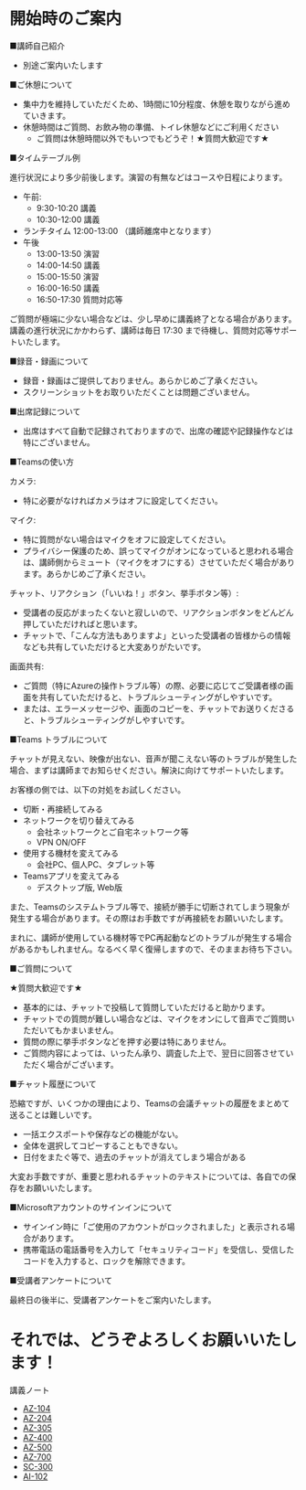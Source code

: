 # 開始時のご案内

■講師自己紹介

- 別途ご案内いたします

■ご休憩について

- 集中力を維持していただくため、1時間に10分程度、休憩を取りながら進めていきます。
- 休憩時間はご質問、お飲み物の準備、トイレ休憩などにご利用ください
  - ご質問は休憩時間以外でもいつでもどうぞ！★質問大歓迎です★

■タイムテーブル例

進行状況により多少前後します。演習の有無などはコースや日程によります。

- 午前:
  - 9:30-10:20 講義
  - 10:30-12:00 講義
- ランチタイム 12:00-13:00 （講師離席中となります）
- 午後
  - 13:00-13:50 演習
  - 14:00-14:50 講義
  - 15:00-15:50 演習
  - 16:00-16:50 講義
  - 16:50-17:30 質問対応等

ご質問が極端に少ない場合などは、少し早めに講義終了となる場合があります。講義の進行状況にかかわらず、講師は毎日 17:30 まで待機し、質問対応等サポートいたします。

■録音・録画について

- 録音・録画はご提供しておりません。あらかじめご了承ください。
- スクリーンショットをお取りいただくことは問題ございません。

■出席記録について

- 出席はすべて自動で記録されておりますので、出席の確認や記録操作などは特にございません。

■Teamsの使い方

カメラ:

- 特に必要がなければカメラはオフに設定してください。

マイク:

- 特に質問がない場合はマイクをオフに設定してください。
- プライバシー保護のため、誤ってマイクがオンになっていると思われる場合は、講師側からミュート（マイクをオフにする）させていただく場合があります。あらかじめご了承ください。

チャット、リアクション（「いいね！」ボタン、挙手ボタン等）:

- 受講者の反応がまったくないと寂しいので、リアクションボタンをどんどん押していただければと思います。
- チャットで、「こんな方法もありますよ」といった受講者の皆様からの情報なども共有していただけると大変ありがたいです。

画面共有:

- ご質問（特にAzureの操作トラブル等）の際、必要に応じてご受講者様の画面を共有していただけると、トラブルシューティングがしやすいです。
- または、エラーメッセージや、画面のコピーを、チャットでお送りくださると、トラブルシューティングがしやすいです。

■Teams トラブルについて

チャットが見えない、映像が出ない、音声が聞こえない等のトラブルが発生した場合、まずは講師までお知らせください。解決に向けてサポートいたします。

お客様の側では、以下の対処をお試しください。

- 切断・再接続してみる
- ネットワークを切り替えてみる
  - 会社ネットワークとご自宅ネットワーク等
  - VPN ON/OFF
- 使用する機材を変えてみる
  - 会社PC、個人PC、タブレット等
- Teamsアプリを変えてみる
  - デスクトップ版, Web版

また、Teamsのシステムトラブル等で、接続が勝手に切断されてしまう現象が発生する場合があります。その際はお手数ですが再接続をお願いいたします。

まれに、講師が使用している機材等でPC再起動などのトラブルが発生する場合があるかもしれません。なるべく早く復帰しますので、そのままお待ち下さい。

■ご質問について

★質問大歓迎です★

- 基本的には、チャットで投稿して質問していただけると助かります。
- チャットでの質問が難しい場合などは、マイクをオンにして音声でご質問いただいてもかまいません。
- 質問の際に挙手ボタンなどを押す必要は特にありません。
- ご質問内容によっては、いったん承り、調査した上で、翌日に回答させていただく場合がございます。

■チャット履歴について

恐縮ですが、いくつかの理由により、Teamsの会議チャットの履歴をまとめて送ることは難しいです。

- 一括エクスポートや保存などの機能がない。
- 全体を選択してコピーすることもできない。
- 日付をまたぐ等で、過去のチャットが消えてしまう場合がある

大変お手数ですが、重要と思われるチャットのテキストについては、各自での保存をお願いいたします。

■Microsoftアカウントのサインインについて

- サインイン時に「ご使用のアカウントがロックされました」と表示される場合があります。
- 携帯電話の電話番号を入力して「セキュリティコード」を受信し、受信したコードを入力すると、ロックを解除できます。

■受講者アンケートについて

最終日の後半に、受講者アンケートをご案内いたします。

# それでは、どうぞよろしくお願いいたします！

講義ノート
- [AZ-104](AZ-104/README.md)
- [AZ-204](AZ-204/README.md)
- [AZ-305](AZ-305/README.md)
- [AZ-400](AZ-400/README.md)
- [AZ-500](AZ-500/README.md)
- [AZ-700](AZ-700/README.md)
- [SC-300](SC-300/README.md)
- [AI-102](AI-102/README.md)

